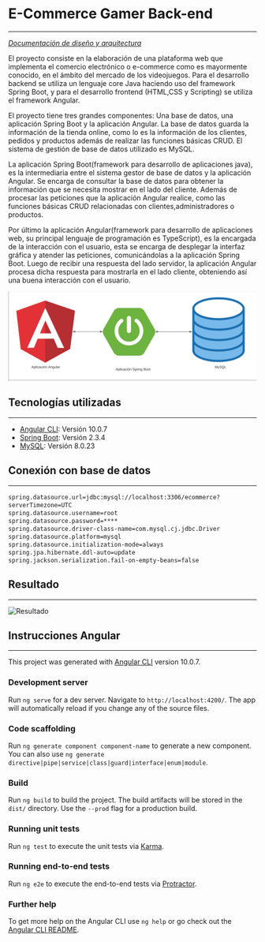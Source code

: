 # E-Commerce Gamer Back-end
***

*[Documentación de diseño y arquitectura](https://github.com/ChristianGalindo10/GameStore-BACK/blob/main/Dise_o_de_Software.pdf)*

El proyecto consiste en la elaboración de una plataforma web que implementa el comercio electrónico o e-commerce como es mayormente conocido, en el ámbito del mercado de los videojuegos. Para el desarrollo backend se utiliza un lenguaje core Java haciendo uso del framework Spring Boot, y para el desarrollo frontend (HTML,CSS y Scripting) se utiliza el framework Angular.

El proyecto tiene tres grandes componentes: Una base de datos, una aplicación Spring Boot y la aplicación Angular. La base de datos guarda la información de la tienda online, como lo es la información de los clientes, pedidos y productos además de realizar las funciones básicas CRUD. El sistema de gestión de base de datos utilizado es MySQL.

La aplicación Spring Boot(framework para desarrollo de aplicaciones java), es la intermediaria entre el sistema gestor de base de datos y la aplicación Angular. Se encarga de consultar la base de datos para obtener la información que se necesita mostrar en el lado del cliente. Además de procesar las peticiones que la aplicación Angular realice, como las funciones básicas CRUD relacionadas con clientes,administradores o productos.

Por último la aplicación Angular(framework para desarrollo de aplicaciones web, su principal lenguaje de programación es TypeScript), es la encargada de la interacción con el usuario, esta se encarga de desplegar la interfaz gráfica y atender las peticiones, comunicándolas a la aplicación Spring Boot. Luego de recibir una respuesta del lado servidor, la aplicación Angular procesa dicha respuesta para mostrarla en el lado cliente, obteniendo así una buena interacción con el usuario.

![Comportamiento](https://github.com/ChristianGalindo10/GameStore-FRONT/blob/master/Readme_assets/Comportamiento.png)


## Tecnologías utilizadas
***
* [Angular CLI](https://angular.io/cli): Versión 10.0.7
* [Spring Boot](https://spring.io/projects/spring-boot): Versión 2.3.4
* [MySQL](https://dev.mysql.com/doc/): Versión 8.0.23

## Conexión con base de datos
***
```properties
spring.datasource.url=jdbc:mysql://localhost:3306/ecommerce?serverTimezone=UTC
spring.datasource.username=root
spring.datasource.password=****
spring.datasource.driver-class-name=com.mysql.cj.jdbc.Driver
spring.datasource.platform=mysql
spring.datasource.initialization-mode=always
spring.jpa.hibernate.ddl-auto=update
spring.jackson.serialization.fail-on-empty-beans=false
```

## Resultado
***
![Resultado](https://github.com/ChristianGalindo10/GameStore-FRONT/blob/master/Readme_assets/VideoFinal.gif)

## Instrucciones Angular
***
This project was generated with [Angular CLI](https://github.com/angular/angular-cli) version 10.0.7.

### Development server

Run `ng serve` for a dev server. Navigate to `http://localhost:4200/`. The app will automatically reload if you change any of the source files.

### Code scaffolding

Run `ng generate component component-name` to generate a new component. You can also use `ng generate directive|pipe|service|class|guard|interface|enum|module`.

### Build

Run `ng build` to build the project. The build artifacts will be stored in the `dist/` directory. Use the `--prod` flag for a production build.

### Running unit tests

Run `ng test` to execute the unit tests via [Karma](https://karma-runner.github.io).

### Running end-to-end tests

Run `ng e2e` to execute the end-to-end tests via [Protractor](http://www.protractortest.org/).

### Further help

To get more help on the Angular CLI use `ng help` or go check out the [Angular CLI README](https://github.com/angular/angular-cli/blob/master/README.md).
